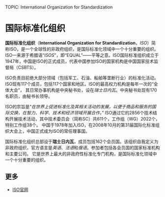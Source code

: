 TOPIC: International Organization for Standardization

# 国际标准化组织

**国际标准化组织**（**International Organization for Standardization**，*ISO*）简称ISO，是一个全球性的非政府组织，是国际标准化领域中一个十分重要的组织。
ISO一来源于希腊语“*ISOS*”，即“EQUAL”——平等之意。ISO国际标准组织成立于1947年，中国是ISO的正式成员，代表中国参加ISO的国家机构是中国国家技术监督局（CSBTS）。

ISO负责目前绝大部分领域（包括军工、石油、船舶等垄断行业）的标准化活动。ISO现有117个成员，包括117个国家和地区。ISO的最高权力机构是每年一次的“全体大会”，
其日常办事机构是中央秘书处，设在*瑞士日内瓦*。中央秘书处现有170名职员，由秘书长领导。

ISO的宗旨是“*在世界上促进标准化及其相关活动的发展，以便于商品和服务的国际交换，在智力、科学、技术和经济领域开展合作。*”
 ISO通过它的2856个技术结构开展技术活动，其中技术委员会（简称SC）共611个，工作组（WG）2022个，特别工作组38个。
 中国于1978年加入ISO，在2008年10月的第31届国际化标准组织大会上，中国正式成为ISO的常任理事国。

国际标准化组织总部设于**瑞士日内瓦**，成员包括162个会员国。该组织自我定义为非政府组织，官方语言是*英语*、*法语*和*俄语*。参加者包括各会员国的国家标准机构和主要公司。
它是世界上最大的非政府性标准化专门机构，是国际标准化领域中一个十分重要的组织。

## 更多

- [ISO官网](http://www.iso.org/iso/home.html)
